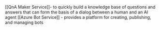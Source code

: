 [[QnA Maker Service]]- to quickly build a knowledge base of questions and answers that can form the basis of a dialog between a human and an AI agent 
[[Azure Bot Service]] - provides a platform for creating, publishing, and managing bots